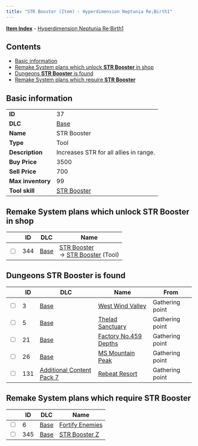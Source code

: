 ```yaml
---
title: "STR Booster (Item) - Hyperdimension Neptunia Re;Birth1"
---
```


[**Item Index**](/neptunia/rb1/item/index.html) - [Hyperdimension Neptunia Re;Birth1](/neptunia/rb1)

## Contents

- [Basic information](#basic-information)
- [Remake System plans which unlock **STR Booster** in shop](#remake-system-plans-which-unlock-str-booster-in-shop)
- [Dungeons **STR Booster** is found](#dungeons-str-booster-is-found)
- [Remake System plans which require **STR Booster**](#remake-system-plans-which-require-str-booster)

## Basic information

|   |   |
| -- | -- |
| **ID** | 37 |
| **DLC** | [Base](/neptunia/rb1/dlc/1-base.html) |
| **Name** | STR Booster |
| **Type** | Tool |
| **Description** | Increases STR for all allies in range. |
| **Buy Price** | 3500 |
| **Sell Price** | 700 |
| **Max inventory** | 99 |
| **Tool skill** | [STR Booster](/neptunia/rb1/skill/1-10037-str-booster.html) |


## Remake System plans which unlock **STR Booster** in shop

|    | ID | DLC | Name |
| -- | -- | --- | ---- |
| <input type="checkbox" id="rb1-remake-1-344" class="trackbox" /> | 344 | [Base](/neptunia/rb1/dlc/1-base.html) | [STR Booster](/neptunia/rb1/remake/1-344-str-booster.html)<br /> → [STR Booster](/neptunia/rb1/item/1-37-str-booster.html) (Tool) |


## Dungeons **STR Booster** is found

|    | ID | DLC | Name | From |
| -- | -- | --- | ---- | ---- |
| <input type="checkbox" id="rb1-dungeon-1-3" class="trackbox" /> | 3 | [Base](/neptunia/rb1/dlc/1-base.html) | [West Wind Valley](/neptunia/rb1/dungeon/1-3-west-wind-valley.html) | Gathering point |
| <input type="checkbox" id="rb1-dungeon-1-5" class="trackbox" /> | 5 | [Base](/neptunia/rb1/dlc/1-base.html) | [Thelad Sanctuary](/neptunia/rb1/dungeon/1-5-thelad-sanctuary.html) | Gathering point |
| <input type="checkbox" id="rb1-dungeon-1-21" class="trackbox" /> | 21 | [Base](/neptunia/rb1/dlc/1-base.html) | [Factory No.459 Depths](/neptunia/rb1/dungeon/1-21-factory-no-459-depths.html) | Gathering point |
| <input type="checkbox" id="rb1-dungeon-1-26" class="trackbox" /> | 26 | [Base](/neptunia/rb1/dlc/1-base.html) | [MS Mountain Peak](/neptunia/rb1/dungeon/1-26-ms-mountain-peak.html) | Gathering point |
| <input type="checkbox" id="rb1-dungeon-16-131" class="trackbox" /> | 131 | [Additional Content Pack 7](/neptunia/rb1/dlc/16-pack7.html) | [Rebeat Resort](/neptunia/rb1/dungeon/16-131-rebeat-resort.html) | Gathering point |


## Remake System plans which require **STR Booster**

|    | ID | DLC | Name |
| -- | -- | --- | ---- |
| <input type="checkbox" id="rb1-quest-1-6" class="trackbox" /> | 6 | [Base](/neptunia/rb1/dlc/1-base.html) | [Fortify Enemies](/neptunia/rb1/quest/1-6-fortify-enemies.html) |
| <input type="checkbox" id="rb1-quest-1-345" class="trackbox" /> | 345 | [Base](/neptunia/rb1/dlc/1-base.html) | [STR Booster Z](/neptunia/rb1/quest/1-345-str-booster-z.html) |
